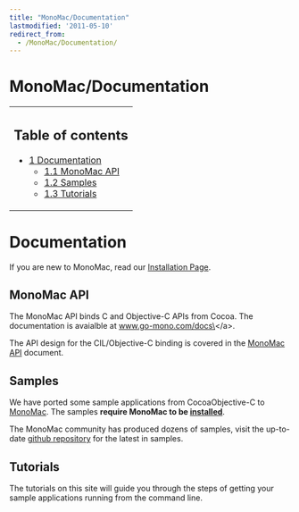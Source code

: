 ```yaml
---
title: "MonoMac/Documentation"
lastmodified: '2011-05-10'
redirect_from:
  - /MonoMac/Documentation/
---
```


MonoMac/Documentation
=====================

<table>
<col width="100%" />
<tbody>
<tr class="odd">
<td align="left"><h2>Table of contents</h2>
<ul>
<li><a href="#documentation">1 Documentation</a>
<ul>
<li><a href="#monomac-api">1.1 MonoMac API</a></li>
<li><a href="#samples">1.2 Samples</a></li>
<li><a href="#tutorials">1.3 Tutorials</a></li>
</ul></li>
</ul></td>
</tr>
</tbody>
</table>

Documentation
=============

If you are new to MonoMac, read our [Installation Page](/docs/tools+libraries/libraries/monomac/).

MonoMac API
-----------

The MonoMac API binds C and Objective-C APIs from Cocoa. The documentation is avaialble at www.go-mono.com/docs\</a\>.

The API design for the CIL/Objective-C binding is covered in the [MonoMac API](/MonoMac/Documentation/API) document.

Samples
-------

We have ported some sample applications from CocoaObjective-C to [MonoMac](/MonoMac). The samples **require MonoMac to be [installed](/docs/tools+libraries/libraries/monomac/)**.

The MonoMac community has produced dozens of samples, visit the up-to-date [github repository](https://github.com/mono/monomac/tree/master/samples) for the latest in samples.

Tutorials
---------

The tutorials on this site will guide you through the steps of getting your sample applications running from the command line.
